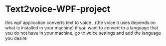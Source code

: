 # Text2voice-WPF-project
this wpf application converts text to voice , (the voice it uses depends on what is installed in your  machine)
if you want to convert to a language that you do not have in your machine, go to voice settings and add the language you desire  

